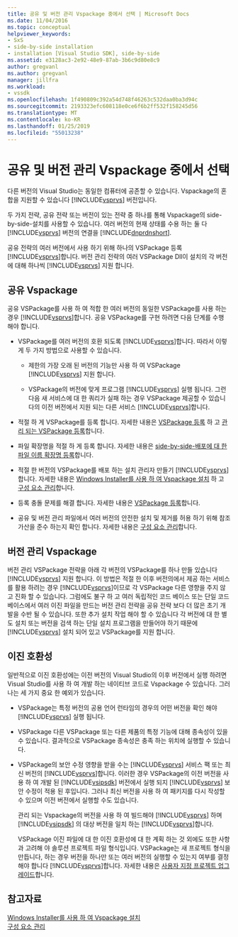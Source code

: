 ```yaml
---
title: 공유 및 버전 관리 Vspackage 중에서 선택 | Microsoft Docs
ms.date: 11/04/2016
ms.topic: conceptual
helpviewer_keywords:
- SxS
- side-by-side installation
- installation [Visual Studio SDK], side-by-side
ms.assetid: e3128ac3-2e92-48e9-87ab-3b6c9d80e8c9
author: gregvanl
ms.author: gregvanl
manager: jillfra
ms.workload:
- vssdk
ms.openlocfilehash: 1f490809c392a54d748f46263c532daa0ba3d94c
ms.sourcegitcommit: 2193323efc608118e0ce6f6b2ff532f158245d56
ms.translationtype: MT
ms.contentlocale: ko-KR
ms.lasthandoff: 01/25/2019
ms.locfileid: "55013238"
---
```

# <a name="choose-between-shared-and-versioned-vspackages"></a>공유 및 버전 관리 Vspackage 중에서 선택
다른 버전의 Visual Studio는 동일한 컴퓨터에 공존할 수 있습니다. Vspackage의 혼합을 지원할 수 있습니다 [!INCLUDE[vsprvs](../code-quality/includes/vsprvs_md.md)] 버전입니다.  
  
 두 가지 전략, 공유 전략 또는 버전이 있는 전략 중 하나를 통해 Vspackage의 side-by-side-설치를 사용할 수 있습니다. 여러 버전의 현재 상태를 수용 하는 둘 다 [!INCLUDE[vsprvs](../code-quality/includes/vsprvs_md.md)] 버전의 연결을 [!INCLUDE[dnprdnshort](../code-quality/includes/dnprdnshort_md.md)].  
  
 공유 전략의 여러 버전에서 사용 하기 위해 하나의 VSPackage 등록 [!INCLUDE[vsprvs](../code-quality/includes/vsprvs_md.md)]합니다. 버전 관리 전략의 여러 VSPackage Dll이 설치의 각 버전에 대해 하나씩 [!INCLUDE[vsprvs](../code-quality/includes/vsprvs_md.md)] 지원 합니다.  
  
## <a name="shared-vspackages"></a>공유 Vspackage  
 공유 VSPackage를 사용 하 여 적합 한 여러 버전의 동일한 VSPackage를 사용 하는 경우 [!INCLUDE[vsprvs](../code-quality/includes/vsprvs_md.md)]합니다. 공유 VSPackage를 구현 하려면 다음 단계를 수행 해야 합니다.  
  
- VSPackage를 여러 버전의 호환 되도록 [!INCLUDE[vsprvs](../code-quality/includes/vsprvs_md.md)]합니다. 따라서 이렇게 두 가지 방법으로 사용할 수 있습니다.  
  
  - 제한의 가장 오래 된 버전의 기능만 사용 하 여 VSPackage [!INCLUDE[vsprvs](../code-quality/includes/vsprvs_md.md)] 지원 합니다.  
  
  - VSPackage의 버전에 맞게 프로그램 [!INCLUDE[vsprvs](../code-quality/includes/vsprvs_md.md)] 실행 됩니다. 그런 다음 새 서비스에 대 한 쿼리가 실패 하는 경우 VSPackage 제공할 수 있습니다의 이전 버전에서 지원 되는 다른 서비스 [!INCLUDE[vsprvs](../code-quality/includes/vsprvs_md.md)]합니다.  
  
- 적절 하 게 VSPackage를 등록 합니다. 자세한 내용은 [VSPackage 등록](../extensibility/internals/vspackage-registration.md) 하 고 [관리 되는 VSPackage 등록](https://msdn.microsoft.com/library/f69e0ea3-6a92-4639-8ca9-4c9c210e58a1)합니다.  
  
- 파일 확장명을 적절 하 게 등록 합니다. 자세한 내용은 [side-by-side-배포에 대 한 파일 이름 확장명 등록](../extensibility/registering-file-name-extensions-for-side-by-side-deployments.md)합니다.  
  
- 적절 한 버전의 VSPackage를 배포 하는 설치 관리자 만들기 [!INCLUDE[vsprvs](../code-quality/includes/vsprvs_md.md)]합니다. 자세한 내용은 [Windows Installer를 사용 하 여 Vspackage 설치](../extensibility/internals/installing-vspackages-with-windows-installer.md) 하 고 [구성 요소 관리](../extensibility/internals/component-management.md)합니다.  
  
- 등록 충돌 문제를 해결 합니다. 자세한 내용은 [VSPackage 등록](../extensibility/internals/vspackage-registration.md)합니다.  
  
- 공유 및 버전 관리 파일에서 여러 버전의 안전한 설치 및 제거를 허용 하기 위해 참조 가산을 준수 하는지 확인 합니다. 자세한 내용은 [구성 요소 관리](../extensibility/internals/component-management.md)합니다.  
  
## <a name="versioned-vspackages"></a>버전 관리 Vspackage  
 버전 관리 VSPackage 전략을 아래 각 버전의 VSPackage를 하나 만들 있습니다 [!INCLUDE[vsprvs](../code-quality/includes/vsprvs_md.md)] 지원 합니다. 이 방법은 적절 한 이후 버전의에서 제공 하는 서비스를 활용 하려는 경우 [!INCLUDE[vsprvs](../code-quality/includes/vsprvs_md.md)]이므로 각 VSPackage 다른 영향을 주지 않고 진화 할 수 있습니다. 그럼에도 불구 하 고 여러 독립적인 코드 베이스 또는 단일 코드 베이스에서 여러 이진 파일을 만드는 버전 관리 전략을 공유 전략 보다 더 많은 초기 개발을 수반 될 수 있습니다. 또한 추가 설치 작업 해야 할 수 있습니다 각 버전에 대 한 별도 설치 또는 버전을 검색 하는 단일 설치 프로그램을 만들어야 하기 때문에 [!INCLUDE[vsprvs](../code-quality/includes/vsprvs_md.md)] 설치 되어 있고 VSPackage를 지원 합니다.  
  
## <a name="binary-compatibility"></a>이진 호환성  
 일반적으로 이진 호환성에는 이전 버전의 Visual Studio의 이후 버전에서 실행 하려면 Visual Studio를 사용 하 여 개발 하는 네이티브 코드로 Vspackage 수 있습니다. 그러나는 세 가지 중요 한 예외가 있습니다.  
  
- VSPackage는 특정 버전의 공용 언어 런타임의 경우의 어떤 버전을 확인 해야 [!INCLUDE[vsprvs](../code-quality/includes/vsprvs_md.md)] 실행 됩니다.  
  
- VSPackage 다른 VSPackage 또는 다른 제품의 특정 기능에 대해 종속성이 있을 수 있습니다. 결과적으로 VSPackage 종속성은 충족 하는 위치에 실행할 수 있습니다.  
  
- VSPackage의 보안 수정 영향을 받을 수는 [!INCLUDE[vsprvs](../code-quality/includes/vsprvs_md.md)] 서비스 팩 또는 최신 버전의 [!INCLUDE[vsprvs](../code-quality/includes/vsprvs_md.md)]합니다. 이러한 경우 VSPackage의 이전 버전을 사용 하 여 개발 된 [!INCLUDE[vsipsdk](../extensibility/includes/vsipsdk_md.md)] 버전에서 실행 되지 [!INCLUDE[vsprvs](../code-quality/includes/vsprvs_md.md)] 보안 수정이 적용 된 후입니다. 그러나 최신 버전을 사용 하 여 패키지를 다시 작성할 수 있으며 이전 버전에서 실행할 수도 있습니다.  
  
  관리 되는 Vspackage의 버전을 사용 하 여 빌드해야 [!INCLUDE[vsprvs](../code-quality/includes/vsprvs_md.md)] 하며 [!INCLUDE[vsipsdk](../extensibility/includes/vsipsdk_md.md)] 의 대상 버전을 일치 하는 [!INCLUDE[vsprvs](../code-quality/includes/vsprvs_md.md)]합니다.  
  
  VSPackage 이진 파일에 대 한 이진 호환성에 대 한 계획 하는 것 외에도 또한 사항과 고려해 야 솔루션 프로젝트 파일 형식입니다. VSPackage는 새 프로젝트 형식을 만듭니다, 하는 경우 버전을 하나만 또는 여러 버전의 실행할 수 있는지 여부를 결정 해야 합니다 [!INCLUDE[vsprvs](../code-quality/includes/vsprvs_md.md)]합니다. 자세한 내용은 [사용자 지정 프로젝트 업그레이드](../extensibility/internals/upgrading-projects.md#upgrading-custom-projects)합니다.  
  
## <a name="see-also"></a>참고자료  
 [Windows Installer를 사용 하 여 Vspackage 설치](../extensibility/internals/installing-vspackages-with-windows-installer.md)   
 [구성 요소 관리](../extensibility/internals/component-management.md)